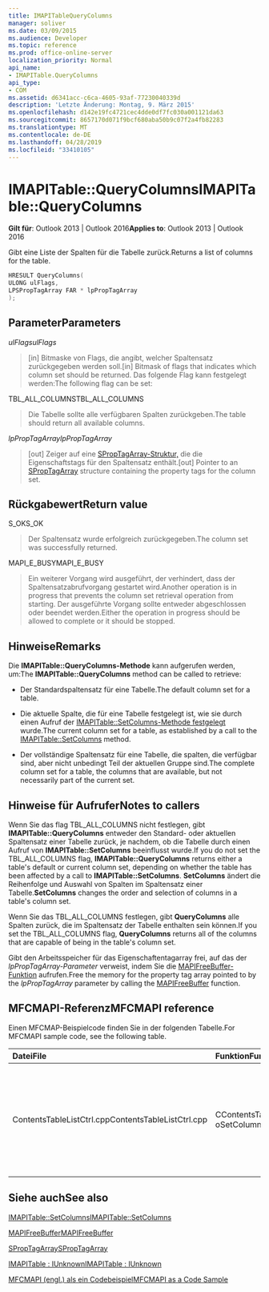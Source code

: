 ```yaml
---
title: IMAPITableQueryColumns
manager: soliver
ms.date: 03/09/2015
ms.audience: Developer
ms.topic: reference
ms.prod: office-online-server
localization_priority: Normal
api_name:
- IMAPITable.QueryColumns
api_type:
- COM
ms.assetid: d6341acc-c6ca-4605-93af-77230040339d
description: 'Letzte Änderung: Montag, 9. März 2015'
ms.openlocfilehash: d142e19fc4721cec4dde0df7fc030a001121da63
ms.sourcegitcommit: 8657170d071f9bcf680aba50b9c07f2a4fb82283
ms.translationtype: MT
ms.contentlocale: de-DE
ms.lasthandoff: 04/28/2019
ms.locfileid: "33410105"
---
```

# <a name="imapitablequerycolumns"></a><span data-ttu-id="1fc0e-103">IMAPITable::QueryColumns</span><span class="sxs-lookup"><span data-stu-id="1fc0e-103">IMAPITable::QueryColumns</span></span>

  
  
<span data-ttu-id="1fc0e-104">**Gilt für**: Outlook 2013 | Outlook 2016</span><span class="sxs-lookup"><span data-stu-id="1fc0e-104">**Applies to**: Outlook 2013 | Outlook 2016</span></span> 
  
<span data-ttu-id="1fc0e-105">Gibt eine Liste der Spalten für die Tabelle zurück.</span><span class="sxs-lookup"><span data-stu-id="1fc0e-105">Returns a list of columns for the table.</span></span>
  
```cpp
HRESULT QueryColumns(
ULONG ulFlags,
LPSPropTagArray FAR * lpPropTagArray
);
```

## <a name="parameters"></a><span data-ttu-id="1fc0e-106">Parameter</span><span class="sxs-lookup"><span data-stu-id="1fc0e-106">Parameters</span></span>

 <span data-ttu-id="1fc0e-107">_ulFlags_</span><span class="sxs-lookup"><span data-stu-id="1fc0e-107">_ulFlags_</span></span>
  
> <span data-ttu-id="1fc0e-108">[in] Bitmaske von Flags, die angibt, welcher Spaltensatz zurückgegeben werden soll.</span><span class="sxs-lookup"><span data-stu-id="1fc0e-108">[in] Bitmask of flags that indicates which column set should be returned.</span></span> <span data-ttu-id="1fc0e-109">Das folgende Flag kann festgelegt werden:</span><span class="sxs-lookup"><span data-stu-id="1fc0e-109">The following flag can be set:</span></span>
    
<span data-ttu-id="1fc0e-110">TBL_ALL_COLUMNS</span><span class="sxs-lookup"><span data-stu-id="1fc0e-110">TBL_ALL_COLUMNS</span></span> 
  
> <span data-ttu-id="1fc0e-111">Die Tabelle sollte alle verfügbaren Spalten zurückgeben.</span><span class="sxs-lookup"><span data-stu-id="1fc0e-111">The table should return all available columns.</span></span>
    
 <span data-ttu-id="1fc0e-112">_lpPropTagArray_</span><span class="sxs-lookup"><span data-stu-id="1fc0e-112">_lpPropTagArray_</span></span>
  
> <span data-ttu-id="1fc0e-113">[out] Zeiger auf eine [SPropTagArray-Struktur,](sproptagarray.md) die die Eigenschaftstags für den Spaltensatz enthält.</span><span class="sxs-lookup"><span data-stu-id="1fc0e-113">[out] Pointer to an [SPropTagArray](sproptagarray.md) structure containing the property tags for the column set.</span></span> 
    
## <a name="return-value"></a><span data-ttu-id="1fc0e-114">Rückgabewert</span><span class="sxs-lookup"><span data-stu-id="1fc0e-114">Return value</span></span>

<span data-ttu-id="1fc0e-115">S_OK</span><span class="sxs-lookup"><span data-stu-id="1fc0e-115">S_OK</span></span> 
  
> <span data-ttu-id="1fc0e-116">Der Spaltensatz wurde erfolgreich zurückgegeben.</span><span class="sxs-lookup"><span data-stu-id="1fc0e-116">The column set was successfully returned.</span></span>
    
<span data-ttu-id="1fc0e-117">MAPI_E_BUSY</span><span class="sxs-lookup"><span data-stu-id="1fc0e-117">MAPI_E_BUSY</span></span> 
  
> <span data-ttu-id="1fc0e-118">Ein weiterer Vorgang wird ausgeführt, der verhindert, dass der Spaltensatzabrufvorgang gestartet wird.</span><span class="sxs-lookup"><span data-stu-id="1fc0e-118">Another operation is in progress that prevents the column set retrieval operation from starting.</span></span> <span data-ttu-id="1fc0e-119">Der ausgeführte Vorgang sollte entweder abgeschlossen oder beendet werden.</span><span class="sxs-lookup"><span data-stu-id="1fc0e-119">Either the operation in progress should be allowed to complete or it should be stopped.</span></span>
    
## <a name="remarks"></a><span data-ttu-id="1fc0e-120">Hinweise</span><span class="sxs-lookup"><span data-stu-id="1fc0e-120">Remarks</span></span>

<span data-ttu-id="1fc0e-121">Die **IMAPITable::QueryColumns-Methode** kann aufgerufen werden, um:</span><span class="sxs-lookup"><span data-stu-id="1fc0e-121">The **IMAPITable::QueryColumns** method can be called to retrieve:</span></span> 
  
- <span data-ttu-id="1fc0e-122">Der Standardspaltensatz für eine Tabelle.</span><span class="sxs-lookup"><span data-stu-id="1fc0e-122">The default column set for a table.</span></span>
    
- <span data-ttu-id="1fc0e-123">Die aktuelle Spalte, die für eine Tabelle festgelegt ist, wie sie durch einen Aufruf der [IMAPITable::SetColumns-Methode festgelegt](imapitable-setcolumns.md) wurde.</span><span class="sxs-lookup"><span data-stu-id="1fc0e-123">The current column set for a table, as established by a call to the [IMAPITable::SetColumns](imapitable-setcolumns.md) method.</span></span> 
    
- <span data-ttu-id="1fc0e-124">Der vollständige Spaltensatz für eine Tabelle, die spalten, die verfügbar sind, aber nicht unbedingt Teil der aktuellen Gruppe sind.</span><span class="sxs-lookup"><span data-stu-id="1fc0e-124">The complete column set for a table, the columns that are available, but not necessarily part of the current set.</span></span>
    
## <a name="notes-to-callers"></a><span data-ttu-id="1fc0e-125">Hinweise für Aufrufer</span><span class="sxs-lookup"><span data-stu-id="1fc0e-125">Notes to callers</span></span>

<span data-ttu-id="1fc0e-126">Wenn Sie das flag TBL_ALL_COLUMNS nicht festlegen, gibt **IMAPITable::QueryColumns** entweder den Standard- oder aktuellen Spaltensatz einer Tabelle zurück, je nachdem, ob die Tabelle durch einen Aufruf von **IMAPITable::SetColumns** beeinflusst wurde.</span><span class="sxs-lookup"><span data-stu-id="1fc0e-126">If you do not set the TBL_ALL_COLUMNS flag, **IMAPITable::QueryColumns** returns either a table's default or current column set, depending on whether the table has been affected by a call to **IMAPITable::SetColumns**.</span></span> <span data-ttu-id="1fc0e-127">**SetColumns** ändert die Reihenfolge und Auswahl von Spalten im Spaltensatz einer Tabelle.</span><span class="sxs-lookup"><span data-stu-id="1fc0e-127">**SetColumns** changes the order and selection of columns in a table's column set.</span></span> 
  
<span data-ttu-id="1fc0e-128">Wenn Sie das TBL_ALL_COLUMNS festlegen, gibt **QueryColumns** alle Spalten zurück, die im Spaltensatz der Tabelle enthalten sein können.</span><span class="sxs-lookup"><span data-stu-id="1fc0e-128">If you set the TBL_ALL_COLUMNS flag, **QueryColumns** returns all of the columns that are capable of being in the table's column set.</span></span> 
  
<span data-ttu-id="1fc0e-129">Gibt den Arbeitsspeicher für das Eigenschaftentagarray frei, auf das der  _lpPropTagArray-Parameter_ verweist, indem Sie die [MAPIFreeBuffer-Funktion](mapifreebuffer.md) aufrufen.</span><span class="sxs-lookup"><span data-stu-id="1fc0e-129">Free the memory for the property tag array pointed to by the  _lpPropTagArray_ parameter by calling the [MAPIFreeBuffer](mapifreebuffer.md) function.</span></span> 
  
## <a name="mfcmapi-reference"></a><span data-ttu-id="1fc0e-130">MFCMAPI-Referenz</span><span class="sxs-lookup"><span data-stu-id="1fc0e-130">MFCMAPI reference</span></span>

<span data-ttu-id="1fc0e-131">Einen MFCMAP-Beispielcode finden Sie in der folgenden Tabelle.</span><span class="sxs-lookup"><span data-stu-id="1fc0e-131">For MFCMAPI sample code, see the following table.</span></span>
  
|<span data-ttu-id="1fc0e-132">**Datei**</span><span class="sxs-lookup"><span data-stu-id="1fc0e-132">**File**</span></span>|<span data-ttu-id="1fc0e-133">**Funktion**</span><span class="sxs-lookup"><span data-stu-id="1fc0e-133">**Function**</span></span>|<span data-ttu-id="1fc0e-134">**Comment**</span><span class="sxs-lookup"><span data-stu-id="1fc0e-134">**Comment**</span></span>|
|:-----|:-----|:-----|
|<span data-ttu-id="1fc0e-135">ContentsTableListCtrl.cpp</span><span class="sxs-lookup"><span data-stu-id="1fc0e-135">ContentsTableListCtrl.cpp</span></span>  <br/> |<span data-ttu-id="1fc0e-136">CContentsTableListCtrl::D oSetColumns</span><span class="sxs-lookup"><span data-stu-id="1fc0e-136">CContentsTableListCtrl::DoSetColumns</span></span>  <br/> |<span data-ttu-id="1fc0e-137">MFCMAPI verwendet die **IMAPITable::QueryColumns-Methode,** um den aktuellen Spaltensatz für eine Tabelle abzurufen, damit der Benutzer ihn bearbeiten kann.</span><span class="sxs-lookup"><span data-stu-id="1fc0e-137">MFCMAPI uses the **IMAPITable::QueryColumns** method to retrieve the current column set for a table so the user can edit it.</span></span>  <br/> |
   
## <a name="see-also"></a><span data-ttu-id="1fc0e-138">Siehe auch</span><span class="sxs-lookup"><span data-stu-id="1fc0e-138">See also</span></span>



[<span data-ttu-id="1fc0e-139">IMAPITable::SetColumns</span><span class="sxs-lookup"><span data-stu-id="1fc0e-139">IMAPITable::SetColumns</span></span>](imapitable-setcolumns.md)
  
[<span data-ttu-id="1fc0e-140">MAPIFreeBuffer</span><span class="sxs-lookup"><span data-stu-id="1fc0e-140">MAPIFreeBuffer</span></span>](mapifreebuffer.md)
  
[<span data-ttu-id="1fc0e-141">SPropTagArray</span><span class="sxs-lookup"><span data-stu-id="1fc0e-141">SPropTagArray</span></span>](sproptagarray.md)
  
[<span data-ttu-id="1fc0e-142">IMAPITable : IUnknown</span><span class="sxs-lookup"><span data-stu-id="1fc0e-142">IMAPITable : IUnknown</span></span>](imapitableiunknown.md)


[<span data-ttu-id="1fc0e-143">MFCMAPI (engl.) als ein Codebeispiel</span><span class="sxs-lookup"><span data-stu-id="1fc0e-143">MFCMAPI as a Code Sample</span></span>](mfcmapi-as-a-code-sample.md)

